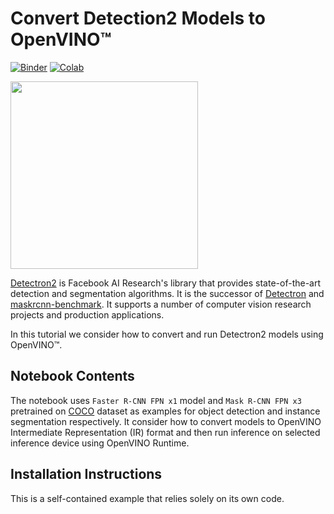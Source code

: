 # Convert Detection2 Models to OpenVINO™ 

[![Binder](https://mybinder.org/badge_logo.svg)](https://mybinder.org/v2/gh/openvinotoolkit/openvino_notebooks/HEAD?filepath=notebooks%2F123-detectron2-to-openvino%2F123-detectron2-to-openvino.ipynb)
[![Colab](https://colab.research.google.com/assets/colab-badge.svg)](https://colab.research.google.com/github/openvinotoolkit/openvino_notebooks/blob/main/notebooks/123-detectron2-to-openvino/123-detectron2-to-openvino.ipynb)

<img src="https://github.com/openvinotoolkit/openvino_notebooks/assets/29454499/c4dee890-6a18-4c45-8423-809653c85cb0" width=300>

[Detectron2](https://github.com/facebookresearch/detectron2) is Facebook AI Research's library that provides state-of-the-art detection and segmentation algorithms. It is the successor of [Detectron](https://github.com/facebookresearch/Detectron/) and [maskrcnn-benchmark](https://github.com/facebookresearch/maskrcnn-benchmark/). It supports a number of computer vision research projects and production applications. 

In this tutorial we consider how to convert and run Detectron2 models using OpenVINO™. 

## Notebook Contents

The notebook uses `Faster R-CNN FPN x1` model and `Mask R-CNN FPN x3` pretrained on [COCO](https://cocodataset.org/#home) dataset as examples for object detection and instance segmentation respectively. It consider how to convert models to OpenVINO Intermediate Representation (IR) format and then run inference on selected inference device using OpenVINO Runtime.

## Installation Instructions

This is a self-contained example that relies solely on its own code.